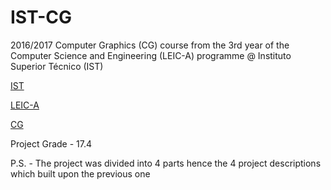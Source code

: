 # IST-CG

2016/2017 Computer Graphics (CG) course from the 3rd year of the Computer Science and Engineering (LEIC-A) programme @ Instituto Superior Técnico (IST)

[IST](https://tecnico.ulisboa.pt/en/)

[LEIC-A](https://fenix.tecnico.ulisboa.pt/cursos/leic-a)

[CG](https://fenix.tecnico.ulisboa.pt/disciplinas/CGra45179/2016-2017/1-semestre)

Project Grade - 17.4

P.S. - The project was divided into 4 parts hence the 4 project descriptions which built upon the previous one
